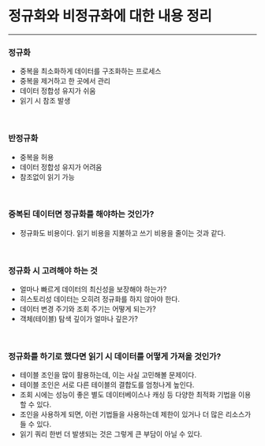 # 정규화와 비정규화에 대한 내용 정리

---

### 정규화

- 중복을 최소화하게 데이터를 구조화하는 프로세스
- 중복을 제거하고 한 곳에서 관리
- 데이터 정합성 유지가 쉬움
- 읽기 시 참조 발생

<br />

### 반정규화

- 중복을 허용
- 데이터 정합성 유지가 어려움
- 참조없이 읽기 가능

<br />

### 중복된 데이터면 정규화를 해야하는 것인가?

- 정규화도 비용이다. 읽기 비용을 지불하고 쓰기 비용을 줄이는 것과 같다.

<br />

### 정규화 시 고려해야 하는 것

- 얼마나 빠르게 데이터의 최신성을 보장해야 하는가?
- 히스토리성 데이터는 오히려 정규화를 하지 않아야 한다.
- 데이터 변경 주기와 조회 주기는 어떻게 되는가?
- 객체(테이블) 탐색 깊이가 얼마나 깊은가?

<br />

### 정규화를 하기로 했다면 읽기 시 데이터를 어떻게 가져올 것인가?

- 테이블 조인을 많이 활용하는데, 이는 사실 고민해볼 문제이다.
- 테이블 조인은 서로 다른 테이블의 결합도를 엄청나게 높인다.
- 조회 시에는 성능이 좋은 별도 데이터베이스나 캐싱 등 다양한 최적화 기법을 이용할 수 있다.
- 조인을 사용하게 되면, 이런 기법들을 사용하는데 제한이 있거나 더 많은 리소스가 들 수 있다.
- 읽기 쿼리 한번 더 발생되는 것은 그렇게 큰 부담이 아닐 수 있다.

<br />